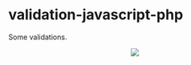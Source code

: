 # validation-javascript-php
Some validations.

<p align="center"> 
<img src="https://media.giphy.com/media/3rSWBKd6tDlg1xXzJS/giphy.gif" />
</p>
